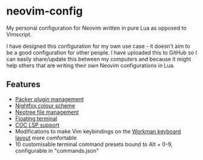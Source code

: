 # neovim-config
My personal configuration for Neovim written in pure Lua as opposed to Vimscript.

I have designed this configuration for my own use case - it doesn't aim to be a good configuration for other people. I have uploaded this to GitHub so I can easily share/update this between my computers and because it might help others that are writing their own Neovim configurations in Lua.

## Features

- [Packer plugin management](https://github.com/wbthomason/packer.nvim)
- [Nightfox colour scheme](https://github.com/EdenEast/nightfox.nvim)
- [Neotree file management](https://github.com/nvim-neo-tree/neo-tree.nvim)
- [Floating terminal](https://github.com/numToStr/FTerm.nvim)
- [COC LSP support](https://github.com/neoclide/coc.nvim)
- Modifications to make Vim keybindings on the [Workman keyboard layout](https://workmanlayout.org/) more comfortable
- 10 customisable terminal command presets bound to Alt + 0-9, configurable in "commands.json"
